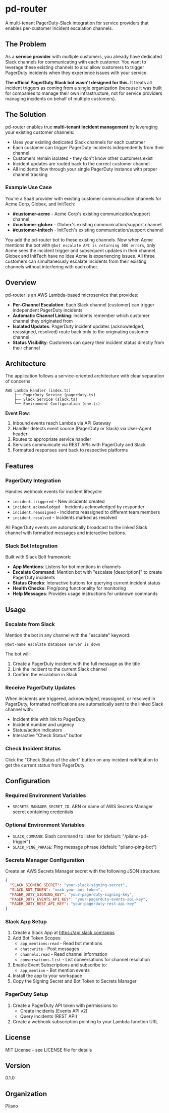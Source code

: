 # pd-router

A multi-tenant PagerDuty-Slack integration for service providers that enables per-customer incident escalation channels.

## The Problem

As a **service provider** with multiple customers, you already have dedicated Slack channels for communicating with each customer. You want to leverage these existing channels to also allow customers to trigger PagerDuty incidents when they experience issues with your service.

**The official PagerDuty Slack bot wasn't designed for this.** It treats all incident triggers as coming from a single organization (because it was built for companies to manage their own infrastructure, not for service providers managing incidents on behalf of multiple customers).

## The Solution

pd-router enables true **multi-tenant incident management** by leveraging your existing customer channels:

- Uses your existing dedicated Slack channels for each customer
- Each customer can trigger PagerDuty incidents independently from their channel
- Customers remain isolated - they don't know other customers exist
- Incident updates are routed back to the correct customer channel
- All incidents flow through your single PagerDuty instance with proper channel tracking

### Example Use Case

You're a SaaS provider with existing customer communication channels for Acme Corp, Globex, and InitTech:

- **#customer-acme** - Acme Corp's existing communication/support channel
- **#customer-globex** - Globex's existing communication/support channel
- **#customer-initech** - InitTech's existing communication/support channel

You add the pd-router bot to these existing channels. Now when Acme mentions the bot with `@bot escalate API is returning 500 errors`, only Acme sees the incident trigger and subsequent updates in their channel. Globex and InitTech have no idea Acme is experiencing issues. All three customers can simultaneously escalate incidents from their existing channels without interfering with each other.

## Overview

pd-router is an AWS Lambda-based microservice that provides:

- **Per-Channel Escalation**: Each Slack channel (customer) can trigger independent PagerDuty incidents
- **Automatic Channel Linking**: Incidents remember which customer channel they originated from
- **Isolated Updates**: PagerDuty incident updates (acknowledged, reassigned, resolved) route back only to the originating customer channel
- **Status Visibility**: Customers can query their incident status directly from their channel

## Architecture

The application follows a service-oriented architecture with clear separation of concerns:

```
AWS Lambda Handler (index.ts)
    ├── PagerDuty Service (pagerduty.ts)
    ├── Slack Service (slack.ts)
    └── Environment Configuration (env.ts)
```

**Event Flow**:
1. Inbound events reach Lambda via API Gateway
2. Handler detects event source (PagerDuty or Slack) via User-Agent header
3. Routes to appropriate service handler
4. Services communicate via REST APIs with PagerDuty and Slack
5. Formatted responses sent back to respective platforms

## Features

### PagerDuty Integration

Handles webhook events for incident lifecycle:
- `incident.triggered` - New incidents created
- `incident.acknowledged` - Incidents acknowledged by responder
- `incident.reassigned` - Incidents reassigned to different team members
- `incident.resolved` - Incidents marked as resolved

All PagerDuty events are automatically broadcast to the linked Slack channel with formatted messages and interactive buttons.

### Slack Bot Integration

Built with Slack Bolt framework:
- **App Mentions**: Listens for bot mentions in channels
- **Escalate Command**: Mention bot with "escalate [description]" to create PagerDuty incidents
- **Status Checks**: Interactive buttons for querying current incident status
- **Health Checks**: Ping/pong functionality for monitoring
- **Help Messages**: Provides usage instructions for unknown commands

## Usage

### Escalate from Slack

Mention the bot in any channel with the "escalate" keyword:

```
@bot-name escalate Database server is down
```

The bot will:
1. Create a PagerDuty incident with the full message as the title
2. Link the incident to the current Slack channel
3. Confirm the escalation in Slack

### Receive PagerDuty Updates

When incidents are triggered, acknowledged, reassigned, or resolved in PagerDuty, formatted notifications are automatically sent to the linked Slack channel with:
- Incident title with link to PagerDuty
- Incident number and urgency
- Status/action indicators
- Interactive "Check Status" button

### Check Incident Status

Click the "Check Status of the alert" button on any incident notification to get the current status from PagerDuty.

## Configuration

### Required Environment Variables

- `SECRETS_MANAGER_SECRET_ID`: ARN or name of AWS Secrets Manager secret containing credentials

### Optional Environment Variables

- `SLACK_COMMAND`: Slash command to listen for (default: "/piiano-pd-trigger")
- `SLACK_PING_PHRASE`: Ping message phrase (default: "piiano-ping-bot")

### Secrets Manager Configuration

Create an AWS Secrets Manager secret with the following JSON structure:

```json
{
  "SLACK_SIGNING_SECRET": "your-slack-signing-secret",
  "SLACK_BOT_TOKEN": "xoxb-your-bot-token",
  "PAGER_DUTY_SIGNING_KEY": "your-pagerduty-signing-key",
  "PAGER_DUTY_EVENTS_API_KEY": "your-pagerduty-events-api-key",
  "PAGER_DUTY_REST_API_KEY": "your-pagerduty-rest-api-key"
}
```

### Slack App Setup

1. Create a Slack App at https://api.slack.com/apps
2. Add Bot Token Scopes:
   - `app_mentions:read` - Read bot mentions
   - `chat:write` - Post messages
   - `channels:read` - Read channel information
   - `conversations.list` - List conversations for channel resolution
3. Enable Event Subscriptions and subscribe to:
   - `app_mention` - Bot mention events
4. Install the app to your workspace
5. Copy the Signing Secret and Bot Token to Secrets Manager

### PagerDuty Setup

1. Create a PagerDuty API token with permissions to:
   - Create incidents (Events API v2)
   - Query incidents (REST API)
2. Create a webhook subscription pointing to your Lambda function URL

## License

MIT License - see LICENSE file for details

## Version

0.1.0

## Organization

Piiano

